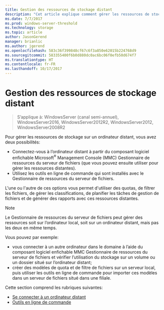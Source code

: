 ```yaml
---
title: Gestion des ressources de stockage distant
description: "Cet article explique comment gérer les ressources de stockage sur un ordinateur distant"
ms.date: 7/7/2017
ms.prod: windows-server-threshold
ms.technology: storage
ms.topic: article
author: JasonGerend
manager: brianlic
ms.author: jgerend
ms.openlocfilehash: 583c36f399848cf67c6f3a850e62015b224768d9
ms.sourcegitcommit: 583355400f6b0d880dc0ac6bc06f0efb50d674f7
ms.translationtype: HT
ms.contentlocale: fr-FR
ms.lasthandoff: 10/17/2017
---
```

# <a name="managing-remote-storage-resources"></a>Gestion des ressources de stockage distant

> S’applique à: WindowsServer (canal semi-annuel), WindowsServer2016, WindowsServer2012R2, WindowsServer2012, WindowsServer2008R2

Pour gérer les ressources de stockage sur un ordinateur distant, vous avez deux possibilités:

-   Connectez-vous à l’ordinateur distant à partir du composant logiciel enfichable Microsoft<sup>®</sup> Management Console (MMC) Gestionnaire de ressources du serveur de fichiers (que vous pouvez ensuite utiliser pour gérer les ressources distantes).
-   Utilisez les outils en ligne de commande qui sont installés avec le Gestionnaire de ressources du serveur de fichiers.

L'une ou l'autre de ces options vous permet d'utiliser des quotas, de filtrer les fichiers, de gérer les classifications, de planifier les tâches de gestion de fichiers et de générer des rapports avec ces ressources distantes.

> [!Note]
> Le Gestionnaire de ressources du serveur de fichiers peut gérer des ressources soit sur l’ordinateur local, soit sur un ordinateur distant, mais pas les deux en même temps.

Vous pouvez par exemple:

-   vous connecter à un autre ordinateur dans le domaine à l’aide du composant logiciel enfichable MMC Gestionnaire de ressources du serveur de fichiers et vérifier l’utilisation du stockage sur un volume ou un dossier situé sur l’ordinateur distant;
-   créer des modèles de quota et de filtre de fichiers sur un serveur local, puis utiliser les outils en ligne de commande pour importer ces modèles dans un serveur de fichiers situé dans une filiale.

Cette section comprend les rubriques suivantes:

-   [Se connecter à un ordinateur distant](connect-to-remote-computer.md)
-   [Outils en ligne de commande](command-line-tools.md)

